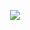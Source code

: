 <div align="center">
  
![](https://github-readme-stats.vercel.app/api/top-langs/?username=intsuc&hide_border=true&hide_title=true&langs_count=10&layout=compact)

</div>
